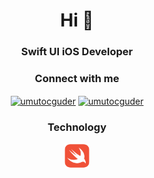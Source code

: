 <h1 align="center">Hi 👋</h1>
<h3 align="center">Swift UI iOS Developer</h3>
<h3 align="center">Connect with me</h3>
<p align="center">
<a align="center" href="https://linkedin.com/in/umutocguder" target="blank"><img align="center" src="https://raw.githubusercontent.com/rahuldkjain/github-profile-readme-generator/master/src/images/icons/Social/linked-in-alt.svg" alt="umutocguder" height="30" width="40" /></a>
<a align="center" href="https://instagram.com/umutocguder" target="blank"><img align="center" src="https://raw.githubusercontent.com/rahuldkjain/github-profile-readme-generator/master/src/images/icons/Social/instagram.svg" alt="umutocguder" height="30" width="40" /></a>

<h3 align="center">Technology</h3>
<p align="center"> <a href="https://developer.apple.com/xcode/swiftui/" target="_blank"> <img src="https://raw.githubusercontent.com/devicons/devicon/master/icons/swift/swift-original.svg" alt="swift-ui" width="40" height="40"/> </a> </p>

